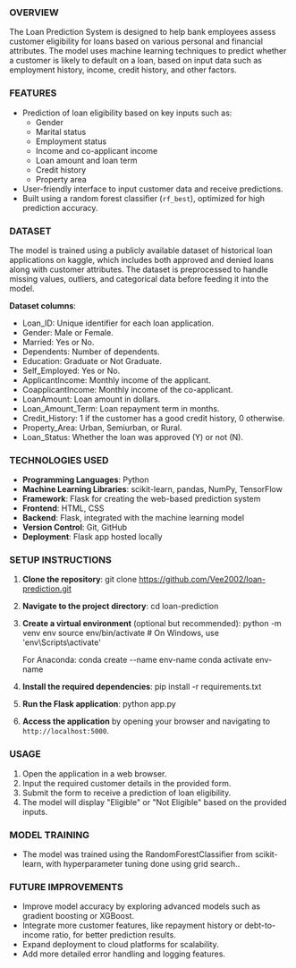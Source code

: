 ### **OVERVIEW**

The Loan Prediction System is designed to help bank employees assess customer eligibility for loans based on various personal and financial attributes. The model uses machine learning techniques to predict whether a customer is likely to default on a loan, based on input data such as employment history, income, credit history, and other factors.

### **FEATURES**
- Prediction of loan eligibility based on key inputs such as:
  - Gender
  - Marital status
  - Employment status
  - Income and co-applicant income
  - Loan amount and loan term
  - Credit history
  - Property area
- User-friendly interface to input customer data and receive predictions.
- Built using a random forest classifier (`rf_best`), optimized for high prediction accuracy.

### **DATASET**
The model is trained using a publicly available dataset of historical loan applications on kaggle, which includes both approved and denied loans along with customer attributes. The dataset is preprocessed to handle missing values, outliers, and categorical data before feeding it into the model.

**Dataset columns**:
- Loan_ID: Unique identifier for each loan application.
- Gender: Male or Female.
- Married: Yes or No.
- Dependents: Number of dependents.
- Education: Graduate or Not Graduate.
- Self_Employed: Yes or No.
- ApplicantIncome: Monthly income of the applicant.
- CoapplicantIncome: Monthly income of the co-applicant.
- LoanAmount: Loan amount in dollars.
- Loan_Amount_Term: Loan repayment term in months.
- Credit_History: 1 if the customer has a good credit history, 0 otherwise.
- Property_Area: Urban, Semiurban, or Rural.
- Loan_Status: Whether the loan was approved (Y) or not (N).

### **TECHNOLOGIES USED**
- **Programming Languages**: Python
- **Machine Learning Libraries**: scikit-learn, pandas, NumPy, TensorFlow
- **Framework**: Flask for creating the web-based prediction system
- **Frontend**: HTML, CSS
- **Backend**: Flask, integrated with the machine learning model
- **Version Control**: Git, GitHub
- **Deployment**: Flask app hosted locally

### **SETUP INSTRUCTIONS**
1. **Clone the repository**:
    git clone https://github.com/Vee2002/loan-prediction.git
   
3. **Navigate to the project directory**:
   cd loan-prediction
   
5. **Create a virtual environment** (optional but recommended):
   python -m venv env
   source env/bin/activate  # On Windows, use 'env\Scripts\activate'

   For Anaconda:
   conda create --name env-name
   conda activate env-name   
   
7. **Install the required dependencies**:
   pip install -r requirements.txt
   
9. **Run the Flask application**:
   python app.py
   
11. **Access the application** by opening your browser and navigating to `http://localhost:5000`.

### **USAGE**
1. Open the application in a web browser.
2. Input the required customer details in the provided form.
3. Submit the form to receive a prediction of loan eligibility.
4. The model will display "Eligible" or "Not Eligible" based on the provided inputs.

### **MODEL TRAINING**
- The model was trained using the RandomForestClassifier from scikit-learn, with hyperparameter tuning done using grid search..

### **FUTURE IMPROVEMENTS**
- Improve model accuracy by exploring advanced models such as gradient boosting or XGBoost.
- Integrate more customer features, like repayment history or debt-to-income ratio, for better prediction results.
- Expand deployment to cloud platforms for scalability.
- Add more detailed error handling and logging features.
